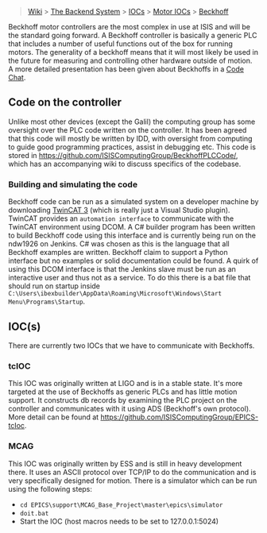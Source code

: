 > [Wiki](Home) > [The Backend System](The-Backend-System) > [IOCs](IOCs) > [Motor IOCs](Motor-IOCs) > [Beckhoff](Beckhoff)

Beckhoff motor controllers are the most complex in use at ISIS and will be the standard going forward. A Beckhoff controller is basically a generic PLC that includes a number of useful functions out of the box for running motors. The generality of a beckhoff means that it will most likely be used in the future for measuring and controlling other hardware outside of motion. A more detailed presentation has been given about Beckhoffs in a [Code Chat](Code-Chat).

## Code on the controller
Unlike most other devices (except the Galil) the computing group has some oversight over the PLC code written on the controller. It has been agreed that this code will mostly be written by IDD, with oversight from computing to guide good programming practices, assist in debugging etc. This code is stored in https://github.com/ISISComputingGroup/BeckhoffPLCCode/, which has an accompanying wiki to discuss specifics of the codebase.

### Building and simulating the code
Beckhoff code can be run as a simulated system on a developer machine by downloading [TwinCAT 3](https://infosys.beckhoff.com/english.php?content=../content/1033/tcinfosys3/html/startpage.htm&id=) (which is really just a Visual Studio plugin). TwinCAT provides an `automation interface` to communicate with the TwinCAT environment using DCOM. A C# builder program has been written to build Beckhoff code using this interface and is currently being run on the ndw1926 on Jenkins. C# was chosen as this is the language that all Beckhoff examples are written. Beckhoff claim to support a Python interface but no examples or solid documentation could be found. A quirk of using this DCOM interface is that the Jenkins slave must be run as an interactive user and thus not as a service. To do this there is a bat file that should run on startup inside `C:\Users\ibexbuilder\AppData\Roaming\Microsoft\Windows\Start Menu\Programs\Startup`.

## IOC(s)

There are currently two IOCs that we have to communicate with Beckhoffs.

### tcIOC

This IOC was originally written at LIGO and is in a stable state. It's more targeted at the use of Beckhoffs as generic PLCs and has little motion support. It constructs db records by examining the PLC project on the controller and communicates with it using ADS (Beckhoff's own protocol). More detail can be found at https://github.com/ISISComputingGroup/EPICS-tcIoc.

### MCAG

This IOC was originally written by ESS and is still in heavy development there. It uses an ASCII protocol over TCP/IP to do the communication and is very specifically designed for motion. There is a simulator which can be run using the following steps:

- `cd EPICS\support\MCAG_Base_Project\master\epics\simulator`
- `doit.bat`
- Start the IOC (host macros needs to be set to 127.0.0.1:5024)


